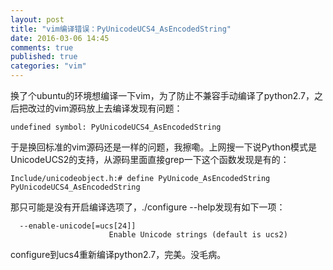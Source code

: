 ```yaml
---
layout: post
title: "vim编译错误：PyUnicodeUCS4_AsEncodedString"
date: 2016-03-06 14:45
comments: true
published: true
categories: "vim"
---
```


  换了个ubuntu的环境想编译一下vim，为了防止不兼容手动编译了python2.7，之后把改过的vim源码放上去编译发现有问题：

	undefined symbol: PyUnicodeUCS4_AsEncodedString

  于是换回标准的vim源码还是一样的问题，我擦嘞。上网搜一下说Python模式是UnicodeUCS2的支持，从源码里面直接grep一下这个函数发现是有的：

  	Include/unicodeobject.h:# define PyUnicode_AsEncodedString PyUnicodeUCS4_AsEncodedString

  那只可能是没有开启编译选项了，./configure --help发现有如下一项：

  	  --enable-unicode[=ucs[24]]
                          Enable Unicode strings (default is ucs2)
  
  configure到ucs4重新编译python2.7，完美。没毛病。

  

